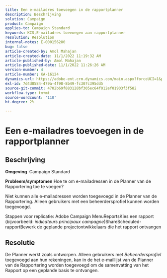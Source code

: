 ```yaml
---
title: Een e-mailadres toevoegen in de rapportplanner
description: Beschrijving
solution: Campaign
product: Campaign
applies-to: Campaign Standard
keywords: KCS,E-mailadres toevoegen aan rapportplanner
resolution: Resolution
internal-notes: E-000156280
bug: false
article-created-by: Amol Mahajan
article-created-date: 11/1/2022 11:19:32 AM
article-published-by: Amol Mahajan
article-published-date: 11/1/2022 11:26:26 AM
version-number: 4
article-number: KA-16124
dynamics-url: https://adobe-ent.crm.dynamics.com/main.aspx?forceUCI=1&pagetype=entityrecord&etn=knowledgearticle&id=3863ba0a-d759-ed11-9561-6045bd006f95
exl-id: 7d4d8584-479a-4f98-8b49-fc307c395dd5
source-git-commit: 4702b69f883128bf305ec64f012ef01903f3f582
workflow-type: tm+mt
source-wordcount: '110'
ht-degree: 2%

---
```


# Een e-mailadres toevoegen in de rapportplanner

## Beschrijving

<b>Omgeving </b>
Campaign Standard


<b>Probleem/symptomen</b>
Hoe te om e-mailadressen in de Planner van de Rapportering toe te voegen?

Niet kunnen alle e-mailadressen worden toegevoegd in de Planner van de Rapportering. Alleen gebruikers met een beheerdersprofiel kunnen worden toegevoegd.

Stappen voor replicatie: Adobe Campaign MenuReportsKies een rapport (bijvoorbeeld: *indicateurs principaux campagne*)ShareScheduled-rapportBewerk de geplande projectontwikkelaars die het rapport ontvangen


## Resolutie


De Planner werkt zoals ontworpen. Alleen gebruikers met *Beheerdersprofiel* toegevoegd aan hun rekeningen, kan in de het e-maillijst van de Planner van de Rapportering worden toegevoegd om de samenvatting van het Rapport op een geplande basis te ontvangen.
